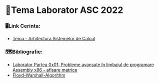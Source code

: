 # 🔳Tema Laborator ASC 2022

### 🖥️Link Cerinta:
- [Tema - Arhitectura Sistemelor de Calcul](https://cs.unibuc.ro/~crusu/asc/Arhitectura%20Sistemelor%20de%20Calcul%20(ASC)%20-%20Tema%20Laborator%202022.pdf)

### 🗺️Bibliografie:
- [Laborator Partea 0x01: Probleme avansate în limbajul de programare Assembly x86 - afisare matrice](https://cs.unibuc.ro/~crusu/asc/Arhitectura%20Sistemelor%20de%20Calcul%20(ASC)%20-%20Laborator%20Partea%200x01.pdf)
- [Floyd-Warshall-Algorithm](https://www.programiz.com/dsa/floyd-warshall-algorithm)
